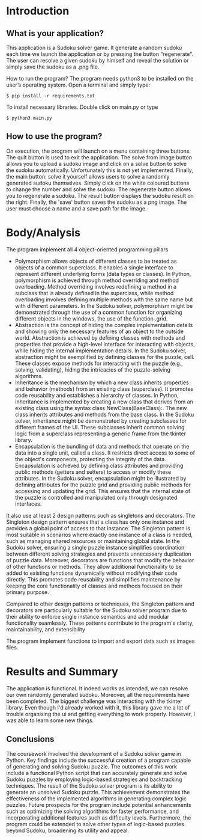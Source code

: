 Introduction
============

What is your application?
----------------
This application is a Sudoku solver game. It generate a random sudoku each time we launch the application or by pressing the button “regenerate”. The user can resolve a given sudoku by himself and reveal the solution or simply save the sudoku as a .png file.  

How to run the program?
The program needs python3 to be installed on the user’s operating system. Open a terminal and simply type:
```
$ pip install -r requirements.txt
```

To install necessary libraries.
Double click on main.py or type
```
$ python3 main.py
```

How to use the program?
----------------
On execution, the program will launch on a menu containing three buttons. The quit button is used to exit the application. The solve from image button allows you to upload a sudoku image and click on a solve button to solve the sudoku automatically. Unfortunately this is not yet implemented. Finally, the main button: solve it yourself allows users to solve a randomly generated sudoku themselves. Simply click on the white coloured buttons to change the number and solve the sudoku. The regenerate button allows you to regenerate a sudoku. The result button displays the sudoku result on the right. Finally, the 'save' button saves the sudoku as a png image. The user must choose a name and a save path for the image.

Body/Analysis
============
The program implement all 4 object-oriented programming pillars
- Polymorphism allows objects of different classes to be treated as objects of a common superclass. It enables a single interface to represent different underlying forms (data types or classes). In Python, polymorphism is achieved through method overriding and method overloading. Method overriding involves redefining a method in a subclass that is already defined in the superclass, while method overloading involves defining multiple methods with the same name but with different parameters. In the Sudoku solver, polymorphism might be demonstrated through the use of a common function for organizing different objects in the windows, the use of the function .grid.
- Abstraction is the concept of hiding the complex implementation details and showing only the necessary features of an object to the outside world. Abstraction is achieved by defining classes with methods and properties that provide a high-level interface for interacting with objects, while hiding the internal implementation details. In the Sudoku solver, abstraction might be exemplified by defining classes for the puzzle, cell. These classes expose methods for interacting with the puzzle (e.g., solving, validating), hiding the intricacies of the puzzle-solving algorithms.
- Inheritance is the mechanism by which a new class inherits properties and behavior (methods) from an existing class (superclass). It promotes code reusability and establishes a hierarchy of classes. In Python, inheritance is implemented by creating a new class that derives from an existing class using the syntax class NewClass(BaseClass):. The new class inherits attributes and methods from the base class. In the Sudoku solver, inheritance might be demonstrated by creating subclasses for different frames of the UI. These subclasses inherit common solving logic from a superclass representing a generic frame from the tkinter library.
- Encapsulation is the bundling of data and methods that operate on the data into a single unit, called a class. It restricts direct access to some of the object's components, protecting the integrity of the data. Encapsulation is achieved by defining class attributes and providing public methods (getters and setters) to access or modify these attributes. In the Sudoku solver, encapsulation might be illustrated by defining attributes for the puzzle grid and providing public methods for accessing and updating the grid. This ensures that the internal state of the puzzle is controlled and manipulated only through designated interfaces.


It also use at least 2 design patterns such as singletons and decorators.
The Singleton design pattern ensures that a class has only one instance and provides a global point of access to that instance. The Singleton pattern is most suitable in scenarios where exactly one instance of a class is needed, such as managing shared resources or maintaining global state. In the Sudoku solver, ensuring a single puzzle instance simplifies coordination between different solving strategies and prevents unnecessary duplication of puzzle data. Moreover, decorators are functions that modify the behavior of other functions or methods. They allow additional functionality to be added to existing functions dynamically without modifying their code directly. This promotes code reusability and simplifies maintenance by keeping the core functionality of classes and methods focused on their primary purpose.

Compared to other design patterns or techniques, the Singleton pattern and decorators are particularly suitable for the Sudoku solver program due to their ability to enforce single instance semantics and add modular functionality seamlessly. These patterns contribute to the program's clarity, maintainability, and extensibility
 
 
The program implement functions to import and export data such as images files. 



Results and Summary
============
The application is functional. It indeed works as intended, we can resolve our own randomly generated sudoku. Moreover, all the requirements have been completed. The biggest challenge was interacting with the tkinter library. Even though I'd already worked with it, this library gave me a lot of trouble organising the ui and getting everything to work properly. However, I was able to learn some new things.


Conclusions
----------------
The coursework involved the development of a Sudoku solver game in Python. Key findings include the successful creation of a program capable of generating and solving Sudoku puzzle. The outcomes of this work include a functional Python script that can accurately generate and solve Sudoku puzzles by employing logic-based strategies and backtracking techniques.
The result of the Sudoku solver program is its ability to generate an unsolved Sudoku puzzle. This achievement demonstrates the effectiveness of the implemented algorithms in generating complex logic puzzles.
Future prospects for the program include potential enhancements such as optimizing the solving algorithms for faster performance, and incorporating additional features such as difficulty levels. Furthermore, the program could be extended to solve other types of logic-based puzzles beyond Sudoku, broadening its utility and appeal.



